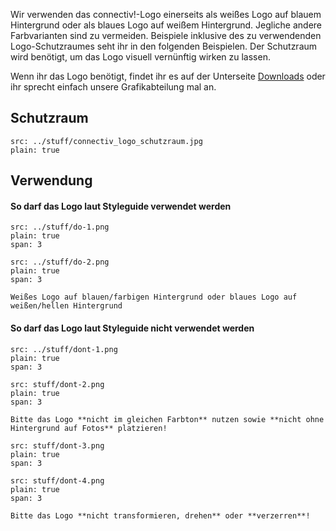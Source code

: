 Wir verwenden das connectiv!-Logo einerseits als weißes Logo auf blauem Hintergrund oder als blaues Logo auf weißem Hintergrund. Jegliche andere Farbvarianten sind zu vermeiden. Beispiele inklusive des zu verwendenden Logo-Schutzraumes seht ihr in den folgenden Beispielen. 
Der Schutzraum wird benötigt, um das Logo visuell vernünftig wirken zu lassen.

Wenn ihr das Logo benötigt, findet ihr es auf der Unterseite [Downloads](/download)
oder ihr sprecht einfach unsere Grafikabteilung mal an. 

## Schutzraum

```image
src: ../stuff/connectiv_logo_schutzraum.jpg
plain: true
```

## Verwendung

#### So darf das Logo laut Styleguide verwendet werden

```image
src: ../stuff/do-1.png
plain: true
span: 3
```

```image
src: ../stuff/do-2.png
plain: true
span: 3
```

```hint|directive
Weißes Logo auf blauen/farbigen Hintergrund oder blaues Logo auf weißen/hellen Hintergrund
```

#### So darf das Logo laut Styleguide nicht verwendet werden

```image
src: ../stuff/dont-1.png
plain: true
span: 3
```

```image
src: stuff/dont-2.png
plain: true
span: 3
```

```hint|warning
Bitte das Logo **nicht im gleichen Farbton** nutzen sowie **nicht ohne Hintergrund auf Fotos** platzieren!
```

```image
src: stuff/dont-3.png
plain: true
span: 3
```

```image
src: stuff/dont-4.png
plain: true
span: 3
```

```hint|warning
Bitte das Logo **nicht transformieren, drehen** oder **verzerren**!
```